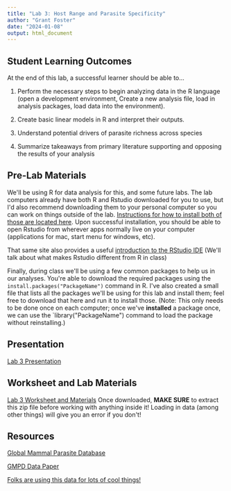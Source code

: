 ```yaml
---
title: "Lab 3: Host Range and Parasite Specificity"
author: "Grant Foster"
date: "2024-01-08"
output: html_document
---
```




## Student Learning Outcomes

At the end of this lab, a successful learner should be able to…

1. Perform the necessary steps to begin analyzing data in the R language (open a development environment, Create a new analysis file, load in analysis packages, load data into the environment). 

2. Create basic linear models in R and interpret their outputs.

3. Understand potential drivers of parasite richness across species

4. Summarize takeaways from primary literature supporting and opposing the results of your analysis


## Pre-Lab Materials


We'll be using R for data analysis for this, and some future labs. The lab computers already have both R and Rstudio downloaded for you to use, but I'd also recommend downloading them to your personal computer so you can work on things outside of the lab. [Instructions for how to install both of those are located here](https://www.earthdatascience.org/courses/earth-analytics/document-your-science/setup-r-rstudio/). Upon successful installation, you should be able to open Rstudio from wherever apps normally live on your computer (applications for mac, start menu for windows, etc).


That same site also provides a useful [introduction to the RStudio IDE](https://www.earthdatascience.org/courses/earth-analytics/document-your-science/intro-to-r-and-rstudio/) (We'll talk about what makes Rstudio different from R in class)


Finally, during class we'll be using a few common packages to help us in our analyses. You're able to download the required packages using the `install.packages("PackageName")` command in R. I've also created a small file that lists all the packages we'll be using for this lab and install them; feel free to download that here and run it to install those. (Note: This only needs to be done once on each computer; once we've **installed** a package once, we can use the `library("PackageName") command to load the package without reinstalling.)

## Presentation
[Lab 3 Presentation](Lab3Presentation.pdf)

## Worksheet and Lab Materials
[Lab 3 Worksheet and Materials](Lab3Student.zip)
Once downloaded, **MAKE SURE** to extract this zip file before working with anything inside it! Loading in data (among other things) will give you an error if you don't!

## Resources
[Global Mammal Parasite Database](https://parasites.nunn-lab.org/)

[GMPD Data Paper](https://doi.org/10.1002/ecy.1799) 

[Folks are using this data for lots of cool things!](https://scholar.google.com/scholar?cites=14643424445719922754&as_sdt=5,41&sciodt=0,41&hl=en) 
